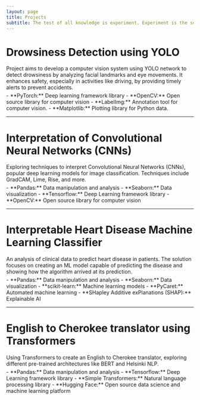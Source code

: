 ```yaml
---
layout: page
title: Projects
subtitle: The test of all knowledge is experiment. Experiment is the sole judge of scientific 'truth'
---
```


#  <a href="https://franciscomesquitaai.github.io/Projects/Drowsiness-Detection" style="color: inherit; text-decoration: none;" onmouseover="this.style.color='#0085A1'" onmouseout="this.style.color='inherit'"> Drowsiness Detection using YOLO </a>
<div style="margin-bottom: 5px; margin-top: 1rem;">
Project aims to develop a computer vision system using YOLO network to detect drowsiness by analyzing facial landmarks and eye movements. It enhances safety, especially in activities like driving, by providing timely alerts to prevent accidents.
</div>
- **PyTorch:** Deep learning framework library
- **OpenCV:** Open source library for computer vision
- **LabelImg:** Annotation tool for computer vision.
- **Matplotlib:** Plotting library for Python data.

---

# <a href="https://franciscomesquitaai.github.io/Projects/CNN-Interpretation" style="color: inherit; text-decoration: none;" onmouseover="this.style.color='#0085A1'" onmouseout="this.style.color='inherit'">Interpretation of Convolutional Neural Networks (CNNs)</a>
<div style="margin-bottom: 5px; margin-top: 1rem;">
Exploring techniques to interpret Convolutional Neural Networks (CNNs), popular deep learning models for image classification. Techniques include GradCAM, Lime, Rise, and more.
</div>
- **Pandas:** Data manipulation and analysis
- **Seaborn:** Data visualization
- **Tensorflow:** Deep Learning framework library
- **OpenCV:** Open source library for computer vision

---

# <a href="https://franciscomesquitaai.github.io/Projects/Hearth-Disease-Interpretability-Research" style="color: inherit; text-decoration: none;" onmouseover="this.style.color='#0085A1'" onmouseout="this.style.color='inherit'">Interpretable Heart Disease Machine Learning Classifier</a>
<div style="margin-bottom: 5px; margin-top: 1rem;">
An analysis of clinical data to predict heart disease in patients. The solution focuses on creating an ML model capable of predicting the disease and showing how the algorithm arrived at its prediction.
</div>
- **Pandas:** Data manipulation and analysis
- **Seaborn:** Data visualization
- **scikit-learn:** Machine learning models
- **PyCaret:** Automated machine learning
- **SHapley Additive exPlanations (SHAP):** Explainable AI

---

# <a href="https://github.com/franciscomesquitaAI/Translator-English-to-Cherokee" style="color: inherit; text-decoration: none;" onmouseover="this.style.color='#0085A1'" onmouseout="this.style.color='inherit'">English to Cherokee translator using Transformers</a>
<div style="margin-bottom: 5px; margin-top: 1rem;">
Using Transformers to create an English to Cherokee translator, exploring different pre-trained architectures like BERT and Helsinki NLP.
</div>
- **Pandas:** Data manipulation and analysis
- **Tensorflow:** Deep Learning framework library
- **Simple Transformers:** Natural language processing library
- **Hugging Face:** Open source data science and machine learning platform

